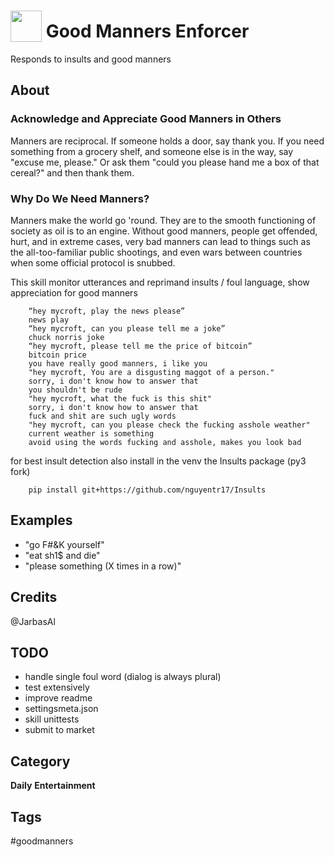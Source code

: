 
# <img src='goodmanner.png' width='50' height='50' style='vertical-align:bottom'/> Good Manners Enforcer

Responds to insults and good manners


## About

### Acknowledge and Appreciate Good Manners in Others
Manners are reciprocal. If someone holds a door, say thank you. If you need something from
a grocery shelf, and someone else is in the way, say "excuse me, please." Or ask them
"could you please hand me a box of that cereal?" and then thank them.

### Why Do We Need Manners?
Manners make the world go 'round. They are to the smooth functioning of society as oil is
to an engine.
Without good manners, people get offended, hurt, and in extreme cases, very bad manners
can lead to things such as the all-too-familiar public shootings, and even wars between
countries when some official protocol is snubbed.

This skill monitor utterances and reprimand insults / foul language, show appreciation for good manners

        “hey mycroft, play the news please”
        news play
        “hey mycroft, can you please tell me a joke”
        chuck norris joke
        “hey mycroft, please tell me the price of bitcoin”
        bitcoin price
        you have really good manners, i like you
        "hey mycroft, You are a disgusting maggot of a person."
        sorry, i don't know how to answer that
        you shouldn't be rude
        "hey mycroft, what the fuck is this shit"
        sorry, i don't know how to answer that
        fuck and shit are such ugly words
        "hey mycroft, can you please check the fucking asshole weather"
        current weather is something
        avoid using the words fucking and asshole, makes you look bad

for best insult detection also install in the venv the Insults package (py3 fork)

        pip install git+https://github.com/nguyentr17/Insults

## Examples
* "go F#&K yourself"
* "eat sh1$ and die"
* "please something (X times in a row)"

## Credits
@JarbasAl

## TODO

* handle single foul word (dialog is always plural)
* test extensively
* improve readme
* settingsmeta.json
* skill unittests
* submit to market


## Category
**Daily**
**Entertainment**

## Tags
#goodmanners
